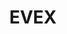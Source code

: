 ---
title: EVEX
crosslinks:
- DotA2
- livven
- watchpeopledie
- Eve
- fidgetspin
- AskReddit
- ExpandDong
- autotldr
- redditisfun
- HiTMAN
- whatsthisplant
- place
- onewordeach
- ContagiousLaughter
- moderatepolitics
---